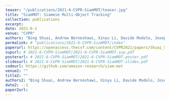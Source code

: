 ```yaml
---
teaser: "/publications/2021-6-CVPR-SiamMOT/teaser.jpg"
title: "SiamMOT: Siamese Multi-Object Tracking"
collection: publications
excerpt: 
date: 2021-6-1
venue: "CVPR"
authors: "Bing Shuai, Andrew Berneshawi, Xinyu Li, Davide Modolo, Joseph Tighe"
permalink: # "publications/2021-6-CVPR-SiamMOT/index"
paperurl: https://openaccess.thecvf.com/content/CVPR2021/papers/Shuai_SiamMOT_Siamese_Multi-Object_Tracking_CVPR_2021_paper.pdf
supurl: # 2021-6-CVPR-SiamMOT/2021-6-CVPR-SiamMOT-sup.pdf
posterurl: # 2021-6-CVPR-SiamMOT/2021-6-CVPR-SiamMOT-poster.pdf
slidesurl: # 2021-6-CVPR-SiamMOT/2021-6-CVPR-SiamMOT-slides.pdf
codeurl: https://github.com/amazon-research/siam-mot
venue2: ""
title2: ""
authors2: "Bing Shuai, Andrew Berneshawi, Xinyu Li, Davide Modolo, Joseph Tighe"
date2: --1
paper2url: 
---
```




